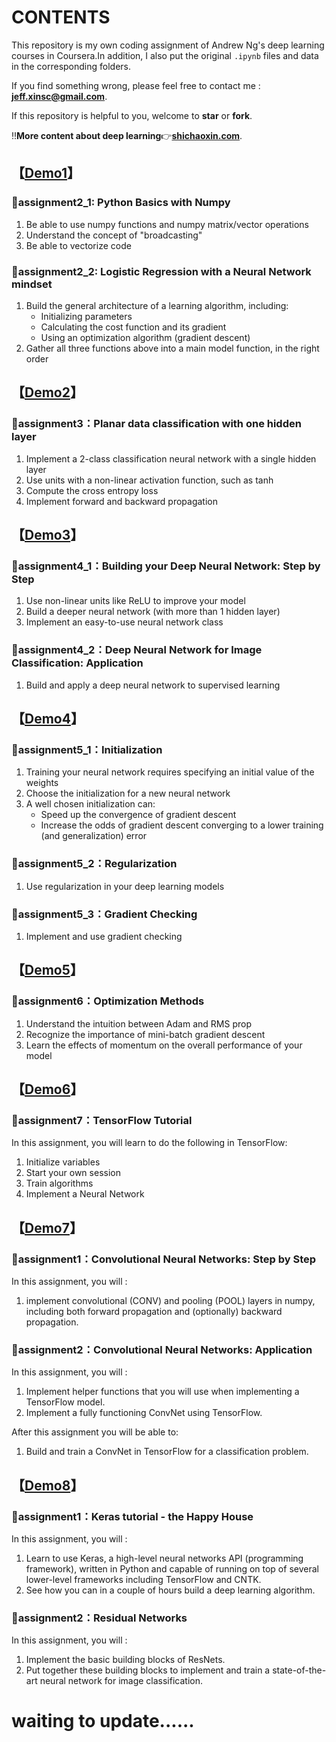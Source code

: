# CONTENTS

This repository is my own coding assignment of Andrew Ng's deep learning courses in Coursera.In addition, I also put the original `.ipynb` files and data in the corresponding folders.

If you find something wrong, please feel free to contact me : **jeff.xinsc@gmail.com**.

If this repository is helpful to you, welcome to **star** or **fork**.

‼️**More content about deep learning**👉[**shichaoxin.com**](http://shichaoxin.com).

## 【[Demo1](https://github.com/x-jeff/DeepLearning_Code_Demo/tree/master/Demo1)】

### 📌assignment2_1: Python Basics with Numpy

1. Be able to use numpy functions and numpy matrix/vector operations
2. Understand the concept of "broadcasting"
3. Be able to vectorize code

### 📌assignment2_2: Logistic Regression with a Neural Network mindset

1. Build the general architecture of a learning algorithm, including:
	* Initializing parameters
	* Calculating the cost function and its gradient
	* Using an optimization algorithm (gradient descent)
2. Gather all three functions above into a main model function, in the right order

## 【[Demo2](https://github.com/x-jeff/DeepLearning_Code_Demo/tree/master/Demo2)】

### 📌assignment3：Planar data classification with one hidden layer

1. Implement a 2-class classification neural network with a single hidden layer
2. Use units with a non-linear activation function, such as tanh
3. Compute the cross entropy loss
4. Implement forward and backward propagation

## 【[Demo3](https://github.com/x-jeff/DeepLearning_Code_Demo/tree/master/Demo3)】

### 📌assignment4_1：Building your Deep Neural Network: Step by Step

1. Use non-linear units like ReLU to improve your model
2. Build a deeper neural network (with more than 1 hidden layer)
3. Implement an easy-to-use neural network class

### 📌assignment4_2：Deep Neural Network for Image Classification: Application

1. Build and apply a deep neural network to supervised learning

## 【[Demo4](https://github.com/x-jeff/DeepLearning_Code_Demo/tree/master/Demo4)】

### 📌assignment5_1：Initialization

1. Training your neural network requires specifying an initial value of the weights
2. Choose the initialization for a new neural network
3. A well chosen initialization can:
	* Speed up the convergence of gradient descent
	* Increase the odds of gradient descent converging to a lower training (and generalization) error

### 📌assignment5_2：Regularization

1. Use regularization in your deep learning models

### 📌assignment5_3：Gradient Checking

1. Implement and use gradient checking

## 【[Demo5](https://github.com/x-jeff/DeepLearning_Code_Demo/tree/master/Demo5)】

### 📌assignment6：Optimization Methods

1.  Understand the intuition between Adam and RMS prop
2. Recognize the importance of mini-batch gradient descent
3. Learn the effects of momentum on the overall performance of your model

## 【[Demo6](https://github.com/x-jeff/DeepLearning_Code_Demo/tree/master/Demo6)】

### 📌assignment7：TensorFlow Tutorial

In this assignment, you will learn to do the following in TensorFlow:

1. Initialize variables
2. Start your own session
3. Train algorithms
4. Implement a Neural Network

## 【[Demo7](https://github.com/x-jeff/DeepLearning_Code_Demo/tree/master/Demo7)】

### 📌assignment1：Convolutional Neural Networks: Step by Step

In this assignment, you will :

1. implement convolutional (CONV) and pooling (POOL) layers in numpy, including both forward propagation and (optionally) backward propagation.

### 📌assignment2：Convolutional Neural Networks: Application

In this assignment, you will :

1. Implement helper functions that you will use when implementing a TensorFlow model.
2. Implement a fully functioning ConvNet using TensorFlow.

After this assignment you will be able to:

1. Build and train a ConvNet in TensorFlow for a classification problem.

## 【[Demo8](https://github.com/x-jeff/DeepLearning_Code_Demo/tree/master/Demo8)】

### 📌assignment1：Keras tutorial - the Happy House

In this assignment, you will :

1. Learn to use Keras, a high-level neural networks API (programming framework), written in Python and capable of running on top of several lower-level frameworks including TensorFlow and CNTK.
2. See how you can in a couple of hours build a deep learning algorithm.

### 📌assignment2：Residual Networks

In this assignment, you will :

1. Implement the basic building blocks of ResNets.
2. Put together these building blocks to implement and train a state-of-the-art neural network for image classification.

# **waiting to update......**